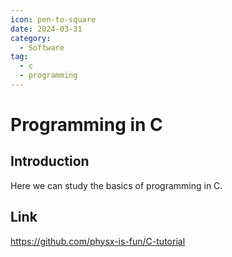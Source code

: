 ```yaml
---
icon: pen-to-square
date: 2024-03-31
category:
  - Software
tag:
  - c
  - programming
---
```


# Programming in C

<!-- more -->

## Introduction

Here we can study the basics of programming in C.

## Link

<https://github.com/physx-is-fun/C-tutorial>